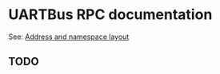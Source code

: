 # UARTBus RPC documentation

See: [Address and namespace layout](./address_and_namespace_layout.md)

## TODO